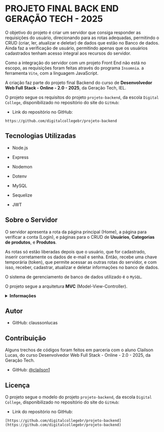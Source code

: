 # PROJETO FINAL BACK END GERAÇÃO TECH - 2025

O objetivo do projeto é criar um servidor que consiga responder as requisições do usuário, direcionando para as rotas adequadas, permitindo o CRUD (criar, ler, atualizar e deletar) de dados que estão no Banco de dados. Ainda faz a verificação de usuário, permitindo apenas que os usuários cadastrados tenham acesso integral aos recursos do servidor.

Como a integração do servidor com um projeto Front End não está no escopo, as requisições foram feitas através do programa `Insomnia`.
a ferramenta `Vite`, com a linguagem JavaScript.

A criação faz parte do projeto final Backend do curso de **Desenvolvedor Web Full Stack - Online - 2.0 - 2025**, da Geração Tech, IEL.

O projeto segue os requisitos do projeto `projeto-backend`, da escola `Digital College`, disponibilizado no repositório do site do `GitHub`:

- Link do repositório no GitHub:

```https://github.com/digitalcollegebr/projeto-backend```

## Tecnologias Utilizadas

- Node.js

- Express

- Nodemon

- Dotenv

- MySQL

- Sequelize

- JWT

## Sobre o Servidor

O servidor apresenta a rota da página principal (Home), a página para verificar a conta (Login), e páginas para o CRUD de **Usuários**, **Categorias de produtos**, e **Produtos**.

As rotas só estão liberadas depois que o usuário, que for cadastrado, inserir corretamente os dados de e-mail e senha. Então, recebe uma chave temporária (token), que permite acessar as outras rotas do servidor, e com isso, receber, cadastrar, atualizar e deletar informações no banco de dados.

O sistema de gerenciamento de banco de dados utilizado é o `MySQL`.

O projeto segue a arquitetura **MVC** (Model-View-Controller).

<details>
  <summary><strong>Informações</strong></summary>

## Estrutura Lógica do Servidor
A imagem foi criada no site **Whimsical**.

![Estrutura Lógica](./doc/server-api.png)

> Nota: como a lógica para as rotas de Categorias e Produtos são semelhantes a rota de Usuários, a imagem mostra apenas a rota, `controller`, `model` e tabela no banco de dados para Usuários.

## Estrutura de pastas

Segue a estrutura de pastas do projeto.

<details>
  <summary><strong>Estrutura</strong></summary>

```
|--- doc/
|--- src/
|--- |--- config/
|          |--- connection.js
|--- |--- controllers/
|          |--- AuthController.js
|          |--- CategoryController.js
|          |--- ProductController.js
|          |--- UserController.js
|--- |--- database/
|          |--- execute.js
|          |--- syncforce.js
|--- |--- models/
|          |--- CategoryModel.js
|          |--- ImageModel.js
|          |--- OptionModel.js
|          |--- ProdCateg.js
|          |--- ProductModel.js
|          |--- userModel.js
|--- |--- routes/
|          |--- CategoryRoutes.js
|          |--- PrivatesRoutes.js
|          |--- ProductRoutes.js
|          |--- PublicRoutes.js
|          |--- UserRoutes.js
|--- .env
|--- .gitignore
|--- README.md
|--- package-lock.json
|--- package.json
|--- server.js
```
</details>

## Tabelas no Banco de Dados

Existem seis tabelas no banco de dados: `usuários`, `categorias`, `produtos`, `imagens do produto`, `opções do produto` e `produtos e categoria`. A imagem representa a estrutura de relacionamento delas:

![Tabela ER](./doc/tabelas-er.png)

<details>
  <summary><strong>Informações</strong></summary>

### 1 - Tabelas

<details>
  <summary><strong>Sobre</strong></summary>

- Tabela de Usuários
 
![Tabela Users](./doc/tab-user.png)

- Tabela de Categorias

![Tabela Category](./doc/tab-category.png)

- Tabela de Produtos

![Tabela Products](./doc/tab-products.png)

- Tabela de Imagens do Produto

![Tabela Images](./doc/tab-images.png)

- Tabela de Opções do Produto

![Tabela Options](./doc/tab-options-prod.png)

- Tabela de Produtos e Categoria
  
![Tabela Prod-Categ](./doc/tab-prod-categ.png)

</details>

</details>

## Rotas

<details>
  <summary><strong>Mais</strong></summary>


- Rotas Públicas
<details>
  <summary><strong>Mais</strong></summary>

- Endereço Home:

```
GET  http://localhost:3000
```

- Endereço para criar usuário (retorno é um ‘token’):

```
POST  http://localhost:3000/v1/user
```

- Endereço para entrar na conta (login):

```
POST  http://localhost:3000/v1/user/token
```
</details>

</details>

</details>

## Autor

- GitHub: claussonlucas

## Contribuição

Alguns trechos de códigos foram feitos em parceria com o aluno Clailson Lucas, do curso Desenvolvedor Web Full Stack - Online - 2.0 - 2025, da Geração Tech.

- GitHub: [@clailson1](https://github.com/clailson1)

## Licença

O projeto segue o modelo do projeto `projeto-backend`, da escola `Digital College`, disponibilizado no repositório do site do `GitHub`:

- Link do repositório no GitHub:

 ```[https://github.com/digitalcollegebr/projeto-backend](https://github.com/digitalcollegebr/projeto-backend)```
